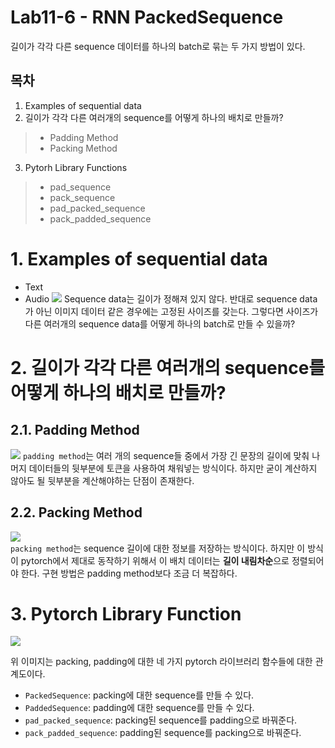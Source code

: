 Lab11-6 - RNN PackedSequence
===
길이가 각각 다른 sequence 데이터를 하나의 batch로 묶는 두 가지 방법이 있다. 
## 목차
1. Examples of sequential data
2. 길이가 각각 다른 여러개의 sequence를 어떻게 하나의 배치로 만들까?
>- Padding Method
>- Packing Method
3. Pytorh Library Functions
>- pad_sequence
>- pack_sequence
>- pad_packed_sequence
>- pack_padded_sequence

# 1. Examples of sequential data
* Text
* Audio
![](https://img1.daumcdn.net/thumb/R1280x0/?scode=mtistory2&fname=https%3A%2F%2Fblog.kakaocdn.net%2Fdn%2FczyrVf%2Fbtq0OjTH0QC%2F085j378eROgXH2m09gKNFK%2Fimg.png)
Sequence data는 길이가 정해져 있지 않다. 반대로 sequence data가 아닌 이미지 데이터 같은 경우에는 고정된 사이즈를 갖는다. 그렇다면 사이즈가 다른 여러개의 sequence data를 어떻게 하나의 batch로 만들 수 있을까?

# 2. 길이가 각각 다른 여러개의 sequence를 어떻게 하나의 배치로 만들까?
## 2.1. Padding Method
![](https://blog.kakaocdn.net/dn/bTTbOF/btq0PdTffen/8TOkh2gK545vidcGIvKhn0/img.png)
```padding method```는 여러 개의 sequence들 중에서 가장 긴 문장의 길이에 맞춰 나머지 데이터들의 뒷부분에 <pad> 토큰을 사용하여 채워넣는 방식이다. 하지만 굳이 계산하지 않아도 될 뒷부분을 계산해야하는 단점이 존재한다.

## 2.2. Packing Method
![](https://img1.daumcdn.net/thumb/R1280x0/?scode=mtistory2&fname=https%3A%2F%2Fblog.kakaocdn.net%2Fdn%2FP9Dll%2Fbtq0SkRSX5L%2Fzu4hlTOp3RoMaVeBG7X8xK%2Fimg.png)    
```packing method```는 sequence 길이에 대한 정보를 저장하는 방식이다. 하지만 이 방식이 pytorch에서 제대로 동작하기 위해서 이 배치 데이터는 **길이 내림차순**으로 정렬되어야 한다. 구현 방법은 padding method보다 조금 더 복잡하다. 

# 3. Pytorch Library Function
![](https://img1.daumcdn.net/thumb/R1280x0/?scode=mtistory2&fname=https%3A%2F%2Fblog.kakaocdn.net%2Fdn%2Fb5reZs%2Fbtq0NvGRTTQ%2FCEfbOl8u9CjaDQB6pKZ0I1%2Fimg.png)     

위 이미지는 packing, padding에 대한 네 가지 pytorch 라이브러리 함수들에 대한 관계도이다. 
* ```PackedSequence```: packing에 대한 sequence를 만들 수 있다.
* ```PaddedSequence```: padding에 대한 sequence를 만들 수 있다.
* ```pad_packed_sequence```: packing된 sequence를 padding으로 바꿔준다.
* ```pack_padded_sequence```: padding된 sequence를 packing으로 바꿔준다.
